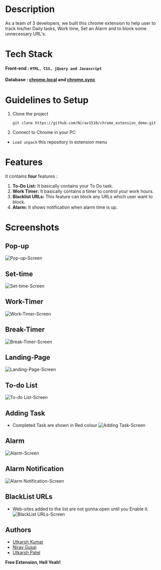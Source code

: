 # Description
As a team of 3 developers, we built this chrome extension to help user to track his/her Daily tasks, Work time, Set an Alarm and to block some unnecessary URL's.

# Tech Stack
#### Front-end : `HTML, CSS, jQuery and Javascript`
#### Database : [chrome.local](https://developer.chrome.com/docs/extensions/reference/storage/) and [chrome.sync](https://developer.chrome.com/docs/extensions/reference/storage/)

# Guidelines to Setup

1. Clone the project
    ```
    git clone https://github.com/Nirav1510/chrome_extension_demo.git
    ```
2. Connect to Chrome in your PC
* `Load unpack` this repository in extension menu

# Features
It contains **four** features :
1. **To-Do List:** It basically contains your To Do task.
2. **Work Timer:** It basically contains a timer to control your work hours.
3. **Blacklist URLs:** This feature can block any URLs which user want to block.
4. **Alarm:** It shows notification when alarm time is up.

# Screenshots
## Pop-up
![Pop-up-Screen](./images/Popup.png)
## Set-time
![Set-time-Screen](./images/setTime.png)
## Work-Timer
![Work-Timer-Screen](./images/work.png)
## Break-Timer
![Break-Timer-Screen](./images/break.png)
## Landing-Page
![Landing-Page-Screen](./images/landingPage.png)
## To-do List
![To-do List-Screen](./images/To-do.png)
## Adding Task
* Completed Task are shown in Red colour
![Adding Task-Screen](./images/To-do1.png)
## Alarm
![Alarm-Screen](./images/Alarm.png)
## Alarm Notification
![Alarm Notification-Screen](./images/AlarmNotification.png)
## BlackList URLs
* Web-sites added to the list are not gonna open until you Enable it.
![BlackList URLs-Screen](./images/Blocklist.png)

## Authors
- [Utkarsh Kumar](https://github.com/Utk0201)
- [Nirav Gusai](https://github.com/Nirav1510)
- [Utkarsh Patel](https://github.com/utkarshOEE)

**Free Extension, Hell Yeah!**

